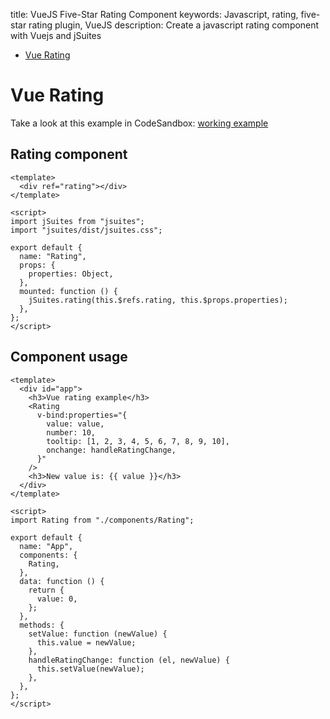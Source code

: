 title: VueJS Five-Star Rating Component
keywords: Javascript, rating, five-star rating plugin, VueJS
description: Create a javascript rating component with Vuejs and jSuites

* [Vue Rating](/docs/v4/rating)

Vue Rating
==========

Take a look at this example in CodeSandbox: [working example](https://codesandbox.io/s/jsuites-vue-rating-7oj9u)

Rating component
----------------

```vue
<template>
  <div ref="rating"></div>
</template>
  
<script>
import jSuites from "jsuites";
import "jsuites/dist/jsuites.css";

export default {
  name: "Rating",
  props: {
    properties: Object,
  },
  mounted: function () {
    jSuites.rating(this.$refs.rating, this.$props.properties);
  },
};
</script>
```

Component usage
---------------

```vue
<template>
  <div id="app">
    <h3>Vue rating example</h3>
    <Rating
      v-bind:properties="{
        value: value,
        number: 10,
        tooltip: [1, 2, 3, 4, 5, 6, 7, 8, 9, 10],
        onchange: handleRatingChange,
      }"
    />
    <h3>New value is: {{ value }}</h3>
  </div>
</template>
  
<script>
import Rating from "./components/Rating";

export default {
  name: "App",
  components: {
    Rating,
  },
  data: function () {
    return {
      value: 0,
    };
  },
  methods: {
    setValue: function (newValue) {
      this.value = newValue;
    },
    handleRatingChange: function (el, newValue) {
      this.setValue(newValue);
    },
  },
};
</script>
```
